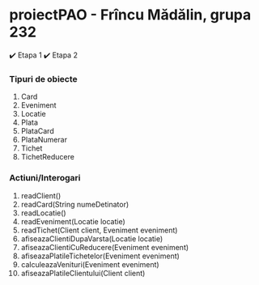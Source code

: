 # proiectPAO - Frîncu Mădălin, grupa 232

✔️ Etapa 1
✔️ Etapa 2

### Tipuri de obiecte
1. Card
2. Eveniment
3. Locatie
4. Plata
5. PlataCard
6. PlataNumerar
7. Tichet
8. TichetReducere

### Actiuni/Interogari

1. readClient()
3. readCard(String numeDetinator)
4. readLocatie()
5. readEveniment(Locatie locatie)
6. readTichet(Client client, Eveniment eveniment)
7. afiseazaClientiDupaVarsta(Locatie locatie)
8. afiseazaClientiCuReducere(Eveniment eveniment)
9. afiseazaPlatileTichetelor(Eveniment eveniment)
10. calculeazaVenituri(Eveniment eveniment)
11. afiseazaPlatileClientului(Client client)
